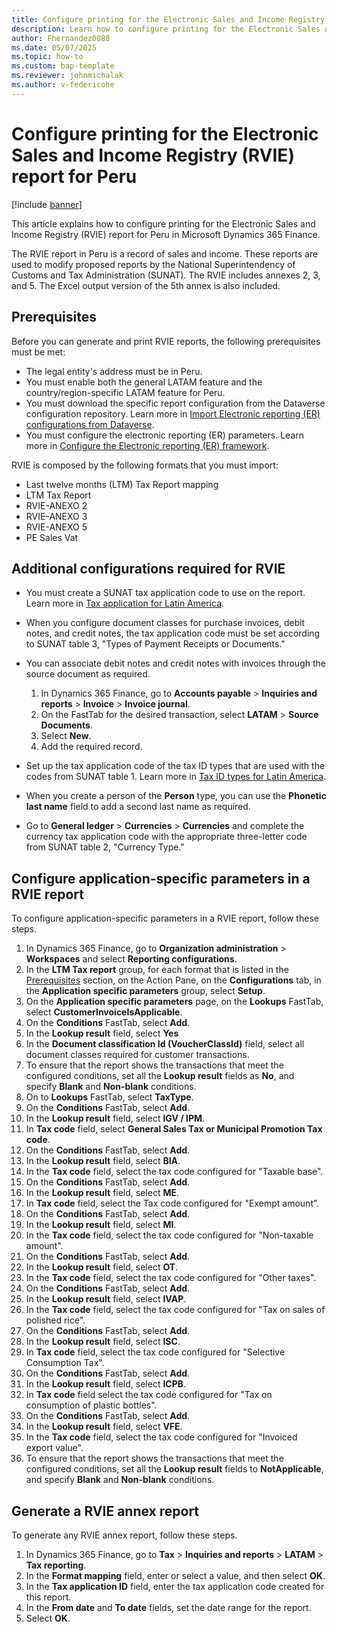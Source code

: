 ```yaml
---
title: Configure printing for the Electronic Sales and Income Registry (RVIE) report for Peru
description: Learn how to configure printing for the Electronic Sales and Income Registry (RVIE) report for Peru in Microsoft Dynamics 365 Finance.
author: Fhernandez0088
ms.date: 05/07/2025
ms.topic: how-to
ms.custom: bap-template
ms.reviewer: johnmichalak
ms.author: v-federicohe
---
```

# Configure printing for the Electronic Sales and Income Registry (RVIE) report for Peru

[!include [banner](../../includes/banner.md)]

This article explains how to configure printing for the Electronic Sales and Income Registry (RVIE) report for Peru in Microsoft Dynamics 365 Finance.

The RVIE report in Peru is a record of sales and income. These reports are used to modify proposed reports by the National Superintendency of Customs and Tax Administration (SUNAT).
The RVIE includes annexes 2, 3, and 5. The Excel output version of the 5th annex is also included.
 
## Prerequisites

Before you can generate and print RVIE reports, the following prerequisites must be met:
- The legal entity's address must be in Peru.
- You must enable both the general LATAM feature and the country/region-specific LATAM feature for Peru.
- You must download the specific report configuration from the Dataverse configuration repository. Learn more in [Import Electronic reporting (ER) configurations from Dataverse](/dynamics365/finance/localizations/global/workspace/gsw-import-er-config-dataverse).
- You must configure the electronic reporting (ER) parameters. Learn more in [Configure the Electronic reporting (ER) framework](../../../fin-ops-core/dev-itpro/analytics/electronic-reporting-er-configure-parameters.md).

RVIE is composed by the following formats that you must import:
- Last twelve months (LTM) Tax Report mapping
- LTM Tax Report
- RVIE-ANEXO 2
- RVIE-ANEXO 3
- RVIE-ANEXO 5
- PE Sales Vat

## Additional configurations required for RVIE

- You must create a SUNAT tax application code to use on the report. Learn more in [Tax application for Latin America](../ltm-core-tax-application.md).
- When you configure document classes for purchase invoices, debit notes, and credit notes, the tax application code must be set according to SUNAT table 3, "Types of Payment Receipts or Documents."
- You can associate debit notes and credit notes with invoices through the source document as required.

    1. In Dynamics 365 Finance, go to **Accounts payable** > **Inquiries and reports** > **Invoice** > **Invoice journal**.
    1. On the FastTab for the desired transaction, select **LATAM** \> **Source Documents**.
    1. Select **New**.
    1. Add the required record.

- Set up the tax application code of the tax ID types that are used with the codes from SUNAT table 1. Learn more in [Tax ID types for Latin America](/dynamics365/finance/localizations/iberoamerica/ltm-core-tax-id-type).
- When you create a person of the **Person** type, you can use the **Phonetic last name** field to add a second last name as required.
- Go to **General ledger** > **Currencies** > **Currencies** and complete the currency tax application code with the appropriate three-letter code from SUNAT table 2, "Currency Type."

## Configure application-specific parameters in a RVIE report

To configure application-specific parameters in a RVIE report, follow these steps.

1. In Dynamics 365 Finance, go to **Organization administration** > **Workspaces** and select **Reporting configurations**.
1. In the **LTM Tax report** group, for each format that is listed in the [Prerequisites](#prerequisites) section, on the Action Pane, on the **Configurations** tab, in the **Application specific parameters** group, select **Setup**.
1. On the **Application specific parameters** page, on the **Lookups** FastTab, select **CustomerInvoiceIsApplicable**.
1. On the **Conditions** FastTab, select **Add**.
1. In the **Lookup result** field, select **Yes**
1. In the **Document classification Id (VoucherClassId)** field, select all document classes required for customer transactions.
1. To ensure that the report shows the transactions that meet the configured conditions, set all the **Lookup result** fields as **No**, and specify **Blank** and **Non-blank** conditions.
1. On to **Lookups** FastTab, select **TaxType**.
1. On the **Conditions** FastTab, select **Add**.
1. In the **Lookup result** field, select **IGV / IPM**.
1. In **Tax code** field, select **General Sales Tax or Municipal Promotion Tax code**.
1. On the **Conditions** FastTab, select **Add**.
1. In the **Lookup result** field, select **BIA**.
1. In the **Tax code** field, select the tax code configured for "Taxable base".
1. On the **Conditions** FastTab, select **Add**.
1. In the **Lookup result** field, select **ME**.
1. In **Tax code** field, select the Tax code configured for "Exempt amount".
1. On the **Conditions** FastTab, select **Add**.
1. In the **Lookup result** field, select **MI**.
1. In the **Tax code** field, select the tax code configured for "Non-taxable amount".
1. On the **Conditions** FastTab, select **Add**.
1. In the **Lookup result** field, select **OT**.
1. In the **Tax code** field, select the tax code configured for "Other taxes".
1. On the **Conditions** FastTab, select **Add**.
1. In the **Lookup result** field, select **IVAP**.
1. In the **Tax code** field, select the tax code configured for "Tax on sales of polished rice".
1. On the **Conditions** FastTab, select **Add**.
1. In the **Lookup result** field, select **ISC**.
1. In **Tax code** field, select the tax code configured for "Selective Consumption Tax".
1. On the **Conditions** FastTab, select **Add**.
1. In the **Lookup result** field, select **ICPB**.
1. In **Tax code** field select the tax code configured for "Tax on consumption of plastic bottles".
1. On the **Conditions** FastTab, select **Add**.
1. In the **Lookup result** field, select **VFE**.
1. In the **Tax code** field, select the tax code configured for "Invoiced export value".
1. To ensure that the report shows the transactions that meet the configured conditions, set all the **Lookup result** fields to **NotApplicable**, and specify **Blank** and **Non-blank** conditions.

## Generate a RVIE annex report

To generate any RVIE annex report, follow these steps.

1. In Dynamics 365 Finance, go to **Tax** > **Inquiries and reports** > **LATAM** > **Tax reporting**.
1. In the **Format mapping** field, enter or select a value, and then select **OK**.
1. In the **Tax application ID** field, enter the tax application code created for this report.
1. In the **From date** and **To date** fields, set the date range for the report.
1. Select **OK**.

